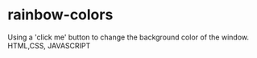 # rainbow-colors
Using a 'click me' button to change the background color of the window. HTML,CSS, JAVASCRIPT
